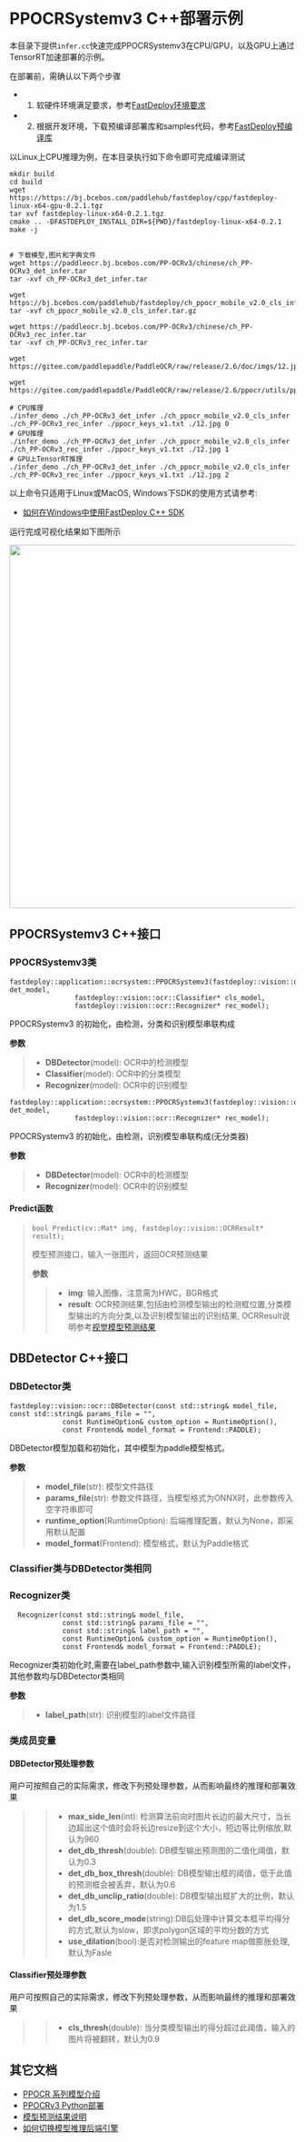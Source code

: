 # PPOCRSystemv3 C++部署示例

本目录下提供`infer.cc`快速完成PPOCRSystemv3在CPU/GPU，以及GPU上通过TensorRT加速部署的示例。

在部署前，需确认以下两个步骤

- 1. 软硬件环境满足要求，参考[FastDeploy环境要求](../../../../../docs/environment.md)  
- 2. 根据开发环境，下载预编译部署库和samples代码，参考[FastDeploy预编译库](../../../../../docs/quick_start)

以Linux上CPU推理为例，在本目录执行如下命令即可完成编译测试

```
mkdir build
cd build
wget https://https://bj.bcebos.com/paddlehub/fastdeploy/cpp/fastdeploy-linux-x64-gpu-0.2.1.tgz
tar xvf fastdeploy-linux-x64-0.2.1.tgz
cmake .. -DFASTDEPLOY_INSTALL_DIR=${PWD}/fastdeploy-linux-x64-0.2.1
make -j


# 下载模型,图片和字典文件
wget https://paddleocr.bj.bcebos.com/PP-OCRv3/chinese/ch_PP-OCRv3_det_infer.tar
tar -xvf ch_PP-OCRv3_det_infer.tar

wget https://bj.bcebos.com/paddlehub/fastdeploy/ch_ppocr_mobile_v2.0_cls_infer.tar.gz
tar -xvf ch_ppocr_mobile_v2.0_cls_infer.tar.gz

wget https://paddleocr.bj.bcebos.com/PP-OCRv3/chinese/ch_PP-OCRv3_rec_infer.tar
tar -xvf ch_PP-OCRv3_rec_infer.tar

wget https://gitee.com/paddlepaddle/PaddleOCR/raw/release/2.6/doc/imgs/12.jpg

wget https://gitee.com/paddlepaddle/PaddleOCR/raw/release/2.6/ppocr/utils/ppocr_keys_v1.txt

# CPU推理
./infer_demo ./ch_PP-OCRv3_det_infer ./ch_ppocr_mobile_v2.0_cls_infer ./ch_PP-OCRv3_rec_infer ./ppocr_keys_v1.txt ./12.jpg 0
# GPU推理
./infer_demo ./ch_PP-OCRv3_det_infer ./ch_ppocr_mobile_v2.0_cls_infer ./ch_PP-OCRv3_rec_infer ./ppocr_keys_v1.txt ./12.jpg 1
# GPU上TensorRT推理
./infer_demo ./ch_PP-OCRv3_det_infer ./ch_ppocr_mobile_v2.0_cls_infer ./ch_PP-OCRv3_rec_infer ./ppocr_keys_v1.txt ./12.jpg 2
```

以上命令只适用于Linux或MacOS, Windows下SDK的使用方式请参考:  
- [如何在Windows中使用FastDeploy C++ SDK](../../../../../docs/compile/how_to_use_sdk_on_windows.md)

运行完成可视化结果如下图所示

<img width="640" src="https://user-images.githubusercontent.com/109218879/185826024-f7593a0c-1bd2-4a60-b76c-15588484fa08.jpg">


## PPOCRSystemv3 C++接口

### PPOCRSystemv3类

```
fastdeploy::application::ocrsystem::PPOCRSystemv3(fastdeploy::vision::ocr::DBDetector* det_model,
                fastdeploy::vision::ocr::Classifier* cls_model,
                fastdeploy::vision::ocr::Recognizer* rec_model);
```

PPOCRSystemv3 的初始化，由检测，分类和识别模型串联构成

**参数**

> * **DBDetector**(model): OCR中的检测模型
> * **Classifier**(model): OCR中的分类模型
> * **Recognizer**(model): OCR中的识别模型

```
fastdeploy::application::ocrsystem::PPOCRSystemv3(fastdeploy::vision::ocr::DBDetector* det_model,
                fastdeploy::vision::ocr::Recognizer* rec_model);
```
PPOCRSystemv3 的初始化，由检测，识别模型串联构成(无分类器)

**参数**

> * **DBDetector**(model): OCR中的检测模型
> * **Recognizer**(model): OCR中的识别模型

#### Predict函数

> ```  
> bool Predict(cv::Mat* img, fastdeploy::vision::OCRResult* result);
> ```
>
> 模型预测接口，输入一张图片，返回OCR预测结果
>
> **参数**
>
> > * **img**: 输入图像，注意需为HWC，BGR格式
> > * **result**: OCR预测结果,包括由检测模型输出的检测框位置,分类模型输出的方向分类,以及识别模型输出的识别结果, OCRResult说明参考[视觉模型预测结果](../../../../../docs/api/vision_results/)


## DBDetector C++接口

### DBDetector类

```
fastdeploy::vision::ocr::DBDetector(const std::string& model_file, const std::string& params_file = "",
             const RuntimeOption& custom_option = RuntimeOption(),
             const Frontend& model_format = Frontend::PADDLE);
```

DBDetector模型加载和初始化，其中模型为paddle模型格式。

**参数**

> * **model_file**(str): 模型文件路径
> * **params_file**(str): 参数文件路径，当模型格式为ONNX时，此参数传入空字符串即可
> * **runtime_option**(RuntimeOption): 后端推理配置，默认为None，即采用默认配置
> * **model_format**(Frontend): 模型格式，默认为Paddle格式

### Classifier类与DBDetector类相同

### Recognizer类
```
  Recognizer(const std::string& model_file,
             const std::string& params_file = "",
             const std::string& label_path = "",
             const RuntimeOption& custom_option = RuntimeOption(),
             const Frontend& model_format = Frontend::PADDLE);
```
Recognizer类初始化时,需要在label_path参数中,输入识别模型所需的label文件，其他参数均与DBDetector类相同

**参数**
> * **label_path**(str): 识别模型的label文件路径


### 类成员变量
#### DBDetector预处理参数
用户可按照自己的实际需求，修改下列预处理参数，从而影响最终的推理和部署效果

> > * **max_side_len**(int): 检测算法前向时图片长边的最大尺寸，当长边超出这个值时会将长边resize到这个大小，短边等比例缩放,默认为960
> > * **det_db_thresh**(double): DB模型输出预测图的二值化阈值，默认为0.3
> > * **det_db_box_thresh**(double): DB模型输出框的阈值，低于此值的预测框会被丢弃，默认为0.6
> > * **det_db_unclip_ratio**(double): DB模型输出框扩大的比例，默认为1.5
> > * **det_db_score_mode**(string):DB后处理中计算文本框平均得分的方式,默认为slow，即求polygon区域的平均分数的方式
> > * **use_dilation**(bool):是否对检测输出的feature map做膨胀处理,默认为Fasle

#### Classifier预处理参数
用户可按照自己的实际需求，修改下列预处理参数，从而影响最终的推理和部署效果

> > * **cls_thresh**(double): 当分类模型输出的得分超过此阈值，输入的图片将被翻转，默认为0.9

## 其它文档

- [PPOCR 系列模型介绍](../../)
- [PPOCRv3 Python部署](../python)
- [模型预测结果说明](../../../../../docs/runtime/how_to_change_backend.md)
- [如何切换模型推理后端引擎](../../../../../docs/runtime/how_to_change_backend.md)
